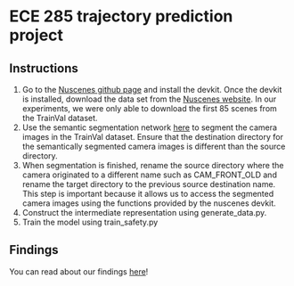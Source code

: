 # ECE 285 trajectory prediction project


## Instructions 

1. Go to the [Nuscenes github page](https://github.com/nutonomy/nuscenes-devkit#nuscenes) and install the devkit. Once the devkit is installed, download the data set from the [Nuscenes website](https://www.nuscenes.org/download). In our experiments, we were only able to download the first 85 scenes from the TrainVal dataset. 
2. Use the semantic segmentation network [here](https://github.com/mapillary/inplace_abn) to segment the camera images in the TrainVal dataset. Ensure that the destination directory for the semantically segmented camera images is different than the source directory. 
3. When segmentation is finished, rename the source directory where the camera originated to a different name such as CAM_FRONT_OLD and rename the target directory to the previous source destination name. This step is important because it allows us to access the segmented camera images using the functions provided by the nuscenes devkit. 
4. Construct the intermediate representation using generate_data.py. 
5. Train the model using train_safety.py

## Findings
You can read about our findings [here](https://drive.google.com/drive/u/1/folders/1Zr2pgSbJBVFp7pQIZUr2eIUolaWoMzAR)!

